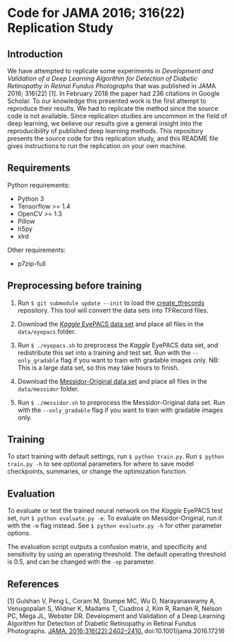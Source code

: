 # Code for JAMA 2016; 316(22) Replication Study

## Introduction

We have attempted to replicate some experiments in _Development and Validation of a Deep Learning Algorithm for Detection of Diabetic Retinopathy in Retinal Fundus Photographs_ that was published in JAMA 2016; 316(22) [1]. In February 2018 the paper had 236 citations in Google Scholar. To our knowledge this presented work is the first attempt to reproduce their results. We had to replicate the method since the source code is not available. Since replication studies are uncommon in the field of deep learning, we believe our results give a general insight into the reproducibility of published deep learning methods. This repository presents the source code for this replication study, and this README file gives instructions to run the replication on your own machine.

## Requirements

Python requirements:

- Python 3
- Tensorflow >= 1.4
- OpenCV >= 1.3
- Pillow
- h5py
- xlrd

Other requirements:

- p7zip-full

## Preprocessing before training

1. Run `$ git submodule update --init` to load the [create_tfrecords](https://github.com/mikevoets/create_tfrecords) repository. This tool will convert the data sets into TFRecord files.

2. Download the [_Kaggle_ EyePACS data set](https://www.kaggle.com/c/diabetic-retinopathy-detection) and place all files in the `data/eyepacs` folder.

3. Run `$ ./eyepacs.sh` to preprocess the _Kaggle_ EyePACS data set, and redistribute this set into a training and test set. Run with the `--only_gradable` flag if you want to train with gradable images only. NB: This is a large data set, so this may take hours to finish.

4. Download the [Messidor-Original data set](http://www.adcis.net/en/Download-Third-Party/Messidor.html) and place all files in the `data/messidor` folder.

5. Run `$ ./messidor.sh` to preprocess the Messidor-Original data set. Run with the `--only_gradable` flag if you want to train with gradable images only.

## Training

To start training with default settings, run `$ python train.py`. Run `$ python train.py -h` to see optional parameters for where to save model checkpoints, summaries, or change the optimization function.

## Evaluation

To evaluate or test the trained neural network on the _Kaggle_ EyePACS test set, run `$ python evaluate.py -e`. To evaluate on Messidor-Original, run it with the `-m` flag instead. See `$ python evaluate.py -h` for other parameter options.

The evaluation script outputs a confusion matrix, and specificity and sensitivity by using an operating threshold. The default operating threshold is 0.5, and can be changed with the `-op` parameter.

## References

[1] Gulshan V, Peng L, Coram M, Stumpe MC, Wu D, Narayanaswamy A, Venugopalan S, Widner K, Madams T, Cuadros J, Kim R, Raman R, Nelson PC, Mega JL, Webster DR. Development and Validation of a Deep Learning Algorithm for Detection of Diabetic Retinopathy in Retinal Fundus Photographs. [JAMA. 2016;316(22):2402–2410.](https://jamanetwork.com/journals/jama/fullarticle/2588763) doi:10.1001/jama.2016.17216
